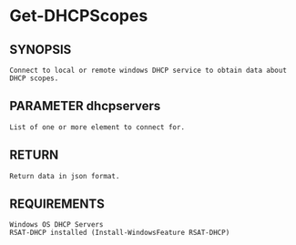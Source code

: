 # Get-DHCPScopes

## SYNOPSIS
    Connect to local or remote windows DHCP service to obtain data about DHCP scopes.

## PARAMETER dhcpservers
    List of one or more element to connect for.

## RETURN
    Return data in json format.
    
## REQUIREMENTS
    Windows OS DHCP Servers
    RSAT-DHCP installed (Install-WindowsFeature RSAT-DHCP)
